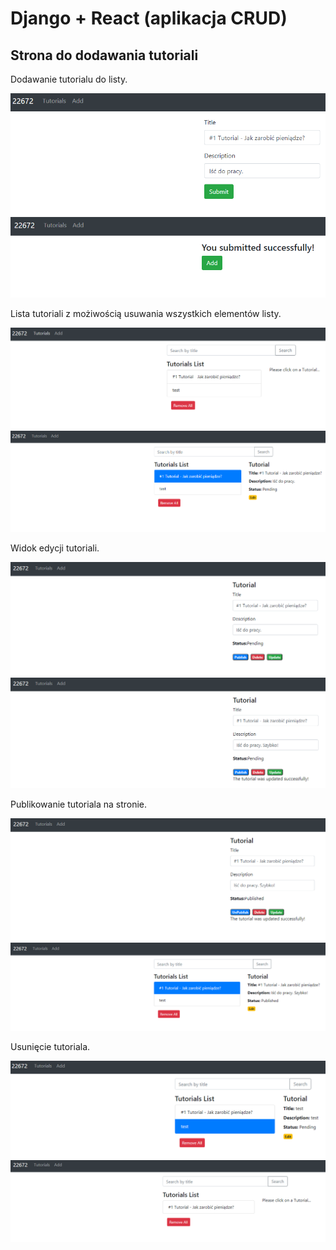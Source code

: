 # Django + React (aplikacja CRUD)

## Strona do dodawania tutoriali

Dodawanie tutorialu do listy.

![](screens/1.png)
![](screens/2.png)

Lista tutoriali z możiwością usuwania wszystkich elementów listy.

![](screens/3.png)
![](screens/4.png)

Widok edycji tutoriali.

![](screens/5.png)
![](screens/6.png)

Publikowanie tutoriala na stronie.

![](screens/7.png)
![](screens/8.png)

Usunięcie tutoriala.

![](screens/9.png)
![](screens/10.png)
